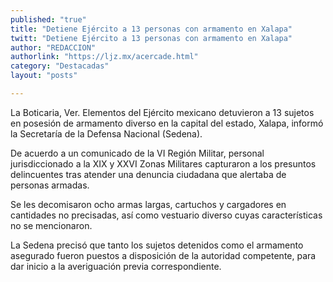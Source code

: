 ```yaml
---
published: "true"
title: "Detiene Ejército a 13 personas con armamento en Xalapa"
twitt: "Detiene Ejército a 13 personas con armamento en Xalapa"
author: "REDACCION"
authorlink: "https://ljz.mx/acercade.html"
category: "Destacadas"
layout: "posts"

---
```



  La Boticaria, Ver. Elementos del Ejército mexicano detuvieron a 13 sujetos en posesión de armamento diverso en la capital del estado, Xalapa, informó la Secretaría de la Defensa Nacional (Sedena).



  De acuerdo a un comunicado de la VI Región Militar, personal jurisdiccionado a la XIX y XXVI Zonas Militares capturaron a los presuntos delincuentes tras atender una denuncia ciudadana que alertaba de personas armadas.



  Se les decomisaron ocho armas largas, cartuchos y cargadores en cantidades no precisadas, así como vestuario diverso cuyas características no se mencionaron.



  La Sedena precisó que tanto los sujetos detenidos como el armamento asegurado fueron puestos a disposición de la autoridad competente, para dar inicio a la averiguación previa correspondiente.

